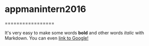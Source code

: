 # appmanintern2016=================It's very easy to make some words **bold** and other words *italic* with Markdown. You can even [link to Google!](http://google.com)